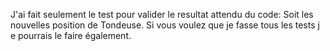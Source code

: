 J'ai fait seulement le test pour valider le resultat attendu du code:
Soit les nouvelles position de Tondeuse.
Si vous voulez que je fasse tous les tests j e pourrais le faire également.

